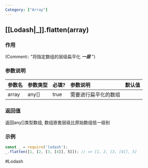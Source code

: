 ```yaml
---
Category: ["Array"]
---
```

## [[Lodash|_]].flatten(array)
### 作用
(Comment:: "将指定数组的层级扁平化 ***一层*** ")

### 参数说明
| 参数名 | 参数类型 | 必填? | 参数说明 | 默认值 |
|:--- |:--- |:--- |:--- |:--- |
| array | any[] | true | 需要进行扁平化的数组 |  |

### 返回值
返回any[]类型数组, 数组嵌套层级比原始数组低一级别

### 示例
```javascript
const _ = require('lodash');
_.flatten([1, [2, [3, [4]], 5]]); // => [1, 2, [3, [4]], 5]
```

#Lodash 